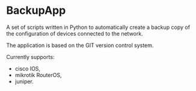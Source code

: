 # BackupApp

A set of scripts written in Python to automatically create a backup copy of the configuration of devices connected to the network.

The application is based on the GIT version control system.

Currently supports:
- cisco IOS,
- mikrotik RouterOS,
- juniper.
